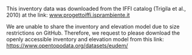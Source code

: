 This inventory data was downloaded from the IFFI catalog (Trigila et al., 2010) at the link: www.progettoiffi.isprambiente.it

We are unable to share the inventory and elevation model due to size restrictions on GitHub. Therefore, we request to please download the openly accessible inventory and elevation model from this link: https://www.opentopodata.org/datasets/eudem/
